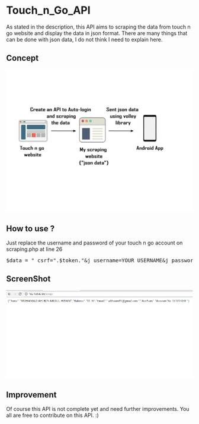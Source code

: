 # Touch_n_Go_API

As stated in the description, this API aims to scraping the data from touch n go website and display the data in json format. 
There are many things that can be done with json data, I do not think I need to explain here. 

## Concept 

<img src="https://github.com/AfiHisam/Touch_n_Go_API/blob/master/TNG.png">

## How to use ?

Just replace the username and password of your touch n go account on scraping.php at line 26

<pre>
$data = "_csrf=".$token."&j_username=YOUR_USERNAME&j_password=YOUR_PASSWORD&proceed=Login";
</pre>

## ScreenShot

<img src="https://github.com/AfiHisam/Touch_n_Go_API/blob/master/ss1.PNG">


## Improvement 

Of course this API is not complete yet and need further improvements. You all are free to contribute on this API. :)
